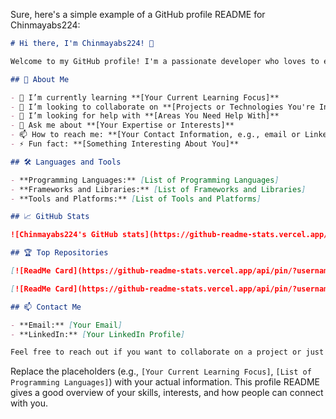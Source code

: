 Sure, here's a simple example of a GitHub profile README for Chinmayabs224:

```markdown
# Hi there, I'm Chinmayabs224! 👋

Welcome to my GitHub profile! I'm a passionate developer who loves to explore new technologies and contribute to open-source projects. Here's a bit about me:

## 🚀 About Me

- 🌱 I’m currently learning **[Your Current Learning Focus]**
- 👯 I’m looking to collaborate on **[Projects or Technologies You're Interested In]**
- 🤔 I’m looking for help with **[Areas You Need Help With]**
- 💬 Ask me about **[Your Expertise or Interests]**
- 📫 How to reach me: **[Your Contact Information, e.g., email or LinkedIn]**
- ⚡ Fun fact: **[Something Interesting About You]**

## 🛠️ Languages and Tools

- **Programming Languages:** [List of Programming Languages]
- **Frameworks and Libraries:** [List of Frameworks and Libraries]
- **Tools and Platforms:** [List of Tools and Platforms]

## 📈 GitHub Stats

![Chinmayabs224's GitHub stats](https://github-readme-stats.vercel.app/api?username=Chinmayabs224&show_icons=true&theme=radical)

## 🏆 Top Repositories

[![ReadMe Card](https://github-readme-stats.vercel.app/api/pin/?username=Chinmayabs224&repo=repository-name&theme=radical)](https://github.com/Chinmayabs224/repository-name)

[![ReadMe Card](https://github-readme-stats.vercel.app/api/pin/?username=Chinmayabs224&repo=another-repository-name&theme=radical)](https://github.com/Chinmayabs224/another-repository-name)

## 📫 Contact Me

- **Email:** [Your Email]
- **LinkedIn:** [Your LinkedIn Profile]

Feel free to reach out if you want to collaborate on a project or just want to say hi! 😊
```

Replace the placeholders (e.g., `[Your Current Learning Focus]`, `[List of Programming Languages]`) with your actual information. This profile README gives a good overview of your skills, interests, and how people can connect with you.
